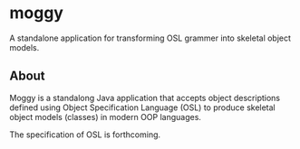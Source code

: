# moggy
A standalone application for transforming OSL grammer into skeletal object models.

## About
Moggy is a standalong Java application that accepts object descriptions defined using Object Specification Language (OSL) to produce skeletal object models (classes) in modern OOP languages.

The specification of OSL is forthcoming.
